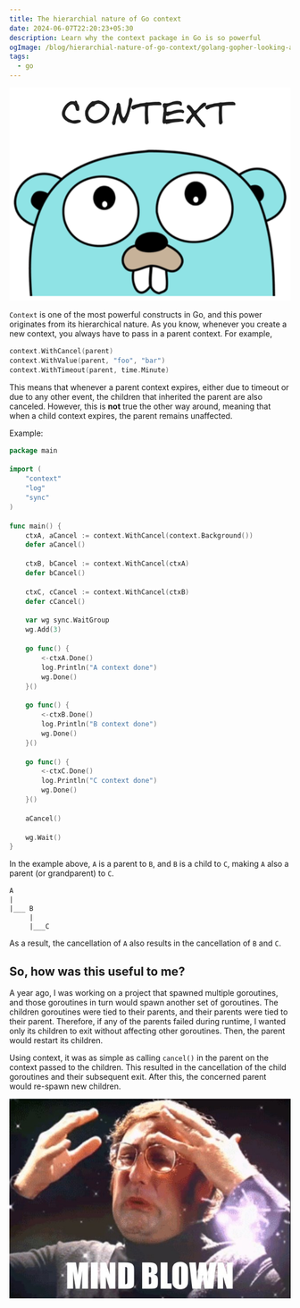 ```yaml
---
title: The hierarchial nature of Go context
date: 2024-06-07T22:20:23+05:30
description: Learn why the context package in Go is so powerful
ogImage: /blog/hierarchial-nature-of-go-context/golang-gopher-looking-at-context.png
tags:
  - go
---
```


![Gopher looking at context](golang-gopher-looking-at-context.png)

`Context` is one of the most powerful constructs in Go, and this power
originates from its hierarchical nature. As you know, whenever you
create a new context, you always have to pass in a parent context. For
example,

```go
context.WithCancel(parent)
context.WithValue(parent, "foo", "bar")
context.WithTimeout(parent, time.Minute)
```

This means that whenever a parent context expires, either due to timeout
or due to any other event, the children that inherited the parent are
also canceled. However, this is **not** true the other way around,
meaning that when a child context expires, the parent remains
unaffected.

Example:

```go
package main

import (
	"context"
	"log"
	"sync"
)

func main() {
	ctxA, aCancel := context.WithCancel(context.Background())
	defer aCancel()

	ctxB, bCancel := context.WithCancel(ctxA)
	defer bCancel()

	ctxC, cCancel := context.WithCancel(ctxB)
	defer cCancel()

	var wg sync.WaitGroup
	wg.Add(3)

	go func() {
		<-ctxA.Done()
		log.Println("A context done")
		wg.Done()
	}()

	go func() {
		<-ctxB.Done()
		log.Println("B context done")
		wg.Done()
	}()

	go func() {
		<-ctxC.Done()
		log.Println("C context done")
		wg.Done()
	}()

	aCancel()

	wg.Wait()
}
```

In the example above, `A` is a parent to `B`, and `B` is a child to `C`,
making `A` also a parent (or grandparent) to `C`.

```plaintext
A
|
|___ B
     |
     |___C
```

As a result, the cancellation of `A` also results in the cancellation of
`B` and `C`.

## So, how was this useful to me?

A year ago, I was working on a project that spawned multiple goroutines,
and those goroutines in turn would spawn another set of goroutines. The
children goroutines were tied to their parents, and their parents were
tied to their parent. Therefore, if any of the parents failed during
runtime, I wanted only its children to exit without affecting other
goroutines. Then, the parent would restart its children.

Using context, it was as simple as calling `cancel()` in the parent on
the context passed to the children. This resulted in the cancellation of
the child goroutines and their subsequent exit. After this, the
concerned parent would re-spawn new children.

![Mind Blowing](mind-blown-meme.jpg)
